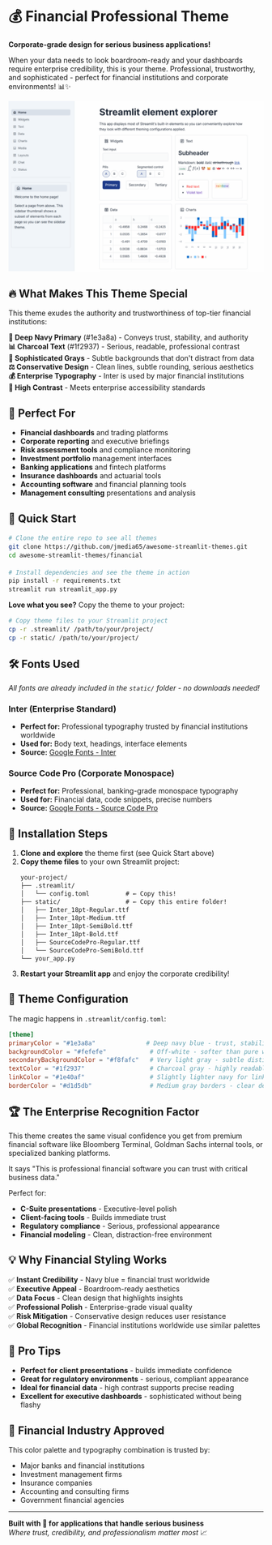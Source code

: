 # 💰 Financial Professional Theme

**Corporate-grade design for serious business applications!**

When your data needs to look boardroom-ready and your dashboards require enterprise credibility, this is your theme. Professional, trustworthy, and sophisticated - perfect for financial institutions and corporate environments! 📊✨

![Financial Professional Theme](financial.png)

## 🔥 What Makes This Theme Special

This theme exudes the authority and trustworthiness of top-tier financial institutions:

**🔷 Deep Navy Primary** (#1e3a8a) - Conveys trust, stability, and authority  
**📊 Charcoal Text** (#1f2937) - Serious, readable, professional contrast  
**🏢 Sophisticated Grays** - Subtle backgrounds that don't distract from data  
**⚖️ Conservative Design** - Clean lines, subtle rounding, serious aesthetics  
**💰 Enterprise Typography** - Inter is used by major financial institutions  
**🎯 High Contrast** - Meets enterprise accessibility standards

## 🎯 Perfect For

- **Financial dashboards** and trading platforms
- **Corporate reporting** and executive briefings
- **Risk assessment tools** and compliance monitoring
- **Investment portfolio** management interfaces
- **Banking applications** and fintech platforms
- **Insurance dashboards** and actuarial tools
- **Accounting software** and financial planning tools
- **Management consulting** presentations and analysis

## 🚀 Quick Start

```bash
# Clone the entire repo to see all themes
git clone https://github.com/jmedia65/awesome-streamlit-themes.git
cd awesome-streamlit-themes/financial

# Install dependencies and see the theme in action
pip install -r requirements.txt
streamlit run streamlit_app.py
```

**Love what you see?** Copy the theme to your project:

```bash
# Copy theme files to your Streamlit project
cp -r .streamlit/ /path/to/your/project/
cp -r static/ /path/to/your/project/
```

## 🛠️ Fonts Used

_All fonts are already included in the `static/` folder - no downloads needed!_

### Inter (Enterprise Standard)

- **Perfect for:** Professional typography trusted by financial institutions worldwide
- **Used for:** Body text, headings, interface elements
- **Source:** [Google Fonts - Inter](https://fonts.google.com/specimen/Inter)

### Source Code Pro (Corporate Monospace)

- **Perfect for:** Professional, banking-grade monospace typography
- **Used for:** Financial data, code snippets, precise numbers
- **Source:** [Google Fonts - Source Code Pro](https://fonts.google.com/specimen/Source+Code+Pro)

## 📁 Installation Steps

1. **Clone and explore** the theme first (see Quick Start above)
2. **Copy theme files** to your own Streamlit project:
   ```
   your-project/
   ├── .streamlit/
   │   └── config.toml          # ← Copy this!
   ├── static/                  # ← Copy this entire folder!
   │   ├── Inter_18pt-Regular.ttf
   │   ├── Inter_18pt-Medium.ttf
   │   ├── Inter_18pt-SemiBold.ttf
   │   ├── Inter_18pt-Bold.ttf
   │   ├── SourceCodePro-Regular.ttf
   │   └── SourceCodePro-SemiBold.ttf
   └── your_app.py
   ```
3. **Restart your Streamlit app** and enjoy the corporate credibility!

## 🎨 Theme Configuration

The magic happens in `.streamlit/config.toml`:

```toml
[theme]
primaryColor = "#1e3a8a"              # Deep navy blue - trust, stability, authority
backgroundColor = "#fefefe"            # Off-white - softer than pure white
secondaryBackgroundColor = "#f8fafc"   # Very light gray - subtle distinction
textColor = "#1f2937"                  # Charcoal gray - highly readable
linkColor = "#1e40af"                  # Slightly lighter navy for links
borderColor = "#d1d5db"                # Medium gray borders - clear definition
```

## 🏆 The Enterprise Recognition Factor

This theme creates the same visual confidence you get from premium financial software like Bloomberg Terminal, Goldman Sachs internal tools, or specialized banking platforms.

It says "This is professional financial software you can trust with critical business data."

Perfect for:

- **C-Suite presentations** - Executive-level polish
- **Client-facing tools** - Builds immediate trust
- **Regulatory compliance** - Serious, professional appearance
- **Financial modeling** - Clean, distraction-free environment

## 💡 Why Financial Styling Works

✅ **Instant Credibility** - Navy blue = financial trust worldwide  
✅ **Executive Appeal** - Boardroom-ready aesthetics  
✅ **Data Focus** - Clean design that highlights insights  
✅ **Professional Polish** - Enterprise-grade visual quality  
✅ **Risk Mitigation** - Conservative design reduces user resistance  
✅ **Global Recognition** - Financial institutions worldwide use similar palettes

## 🎯 Pro Tips

- **Perfect for client presentations** - builds immediate confidence
- **Great for regulatory environments** - serious, compliant appearance
- **Ideal for financial data** - high contrast supports precise reading
- **Excellent for executive dashboards** - sophisticated without being flashy

## 🏦 Financial Industry Approved

This color palette and typography combination is trusted by:

- Major banks and financial institutions
- Investment management firms
- Insurance companies
- Accounting and consulting firms
- Government financial agencies

---

**Built with 💼 for applications that handle serious business**  
_Where trust, credibility, and professionalism matter most_ 📈
